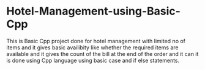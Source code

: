 # Hotel-Management-using-Basic-Cpp

This is Basic Cpp project done for hotel management with limited no of items and it gives basic availibity like whether the required items are available and it gives the
count of the bill at the end of the order and it can it is done using Cpp language using basic case and if else statements.

